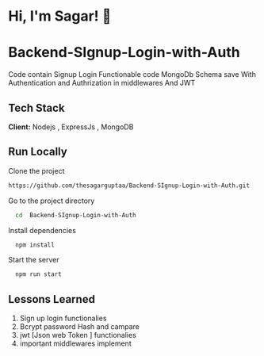 


# Hi, I'm Sagar! 👋
# Backend-SIgnup-Login-with-Auth

Code contain Signup Login Functionable code MongoDb Schema save With Authentication and Authrization in middlewares And JWT 






## Tech Stack

**Client:** Nodejs , ExpressJs , MongoDB


## Run Locally

Clone the project

```bash
https://github.com/thesagarguptaa/Backend-SIgnup-Login-with-Auth.git
```

Go to the project directory

```bash
  cd  Backend-SIgnup-Login-with-Auth
```

Install dependencies

```bash
  npm install
```

Start the server

```bash
  npm run start
```


## Lessons Learned
  

1. Sign up login functionalies
2. Bcrypt password Hash and campare
3. jwt [Json web Token ] functionalies
4. important middlewares implement


